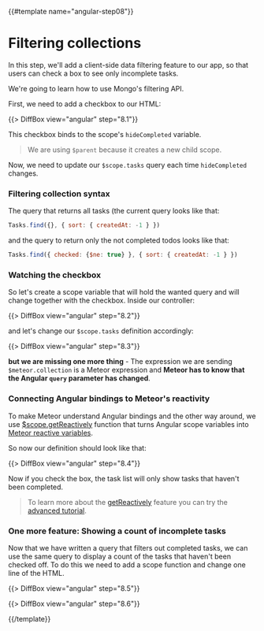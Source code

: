 {{#template name="angular-step08"}}

# Filtering collections

In this step, we'll add a client-side data filtering feature to our app, so that users can check a box to see only incomplete tasks.

We're going to learn how to use Mongo's filtering API.

First, we need to add a checkbox to our HTML:

{{> DiffBox view="angular" step="8.1"}}

This checkbox binds to the scope's `hideCompleted` variable.
> We are using `$parent` because it creates a new child scope.

Now, we need to update our `$scope.tasks` query each time `hideCompleted` changes.

### Filtering collection syntax

The query that returns all tasks (the current query looks like that:

```js
Tasks.find({}, { sort: { createdAt: -1 } })
```

and the query to return only the not completed todos looks like that:

```js
Tasks.find({ checked: {$ne: true} }, { sort: { createdAt: -1 } })
```

### Watching the checkbox

So let's create a scope variable that will hold the wanted query and will change together with the checkbox.
Inside our controller:

{{> DiffBox view="angular" step="8.2"}}

and let's change our `$scope.tasks` definition accordingly:

{{> DiffBox view="angular" step="8.3"}}

**but we are missing one more thing** - The expression we are sending `$meteor.collection` is a Meteor expression and
**Meteor has to know that the Angular `query` parameter has changed**.

### Connecting Angular bindings to Meteor's reactivity

To make Meteor understand Angular bindings and the other way around, we use [$scope.getReactively](http://angular-meteor.com/api/getReactively) function that turns Angular
scope variables into [Meteor reactive variables](http://docs.meteor.com/#/full/reactivevar_pkg).

So now our definition should look like that:

{{> DiffBox view="angular" step="8.4"}}

Now if you check the box, the task list will only show tasks that haven't been completed.

> To learn more about the [getReactively](http://angular-meteor.com/api/getReactively) feature
> you can try the [advanced tutorial](http://angular-meteor.com/tutorial/step_12).

### One more feature: Showing a count of incomplete tasks

Now that we have written a query that filters out completed tasks, we can use the same query to display a count of the tasks that haven't been checked off. To do this we need to add a scope function and change one line of the HTML.

{{> DiffBox view="angular" step="8.5"}}

{{> DiffBox view="angular" step="8.6"}}

{{/template}}
